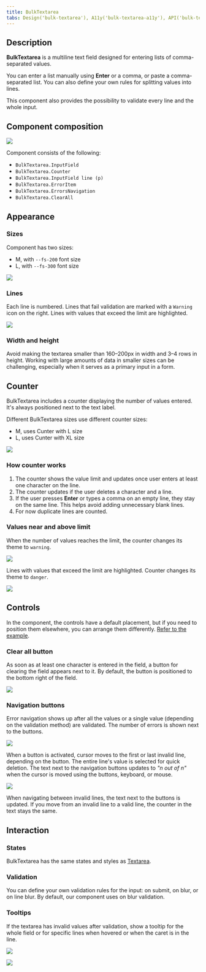 ```yaml
---
title: BulkTextarea
tabs: Design('bulk-textarea'), A11y('bulk-textarea-a11y'), API('bulk-textarea-api'), Example('bulk-textarea-code'), Changelog('bulk-textarea-changelog')
---
```


## Description

**BulkTextarea** is a multiline text field designed for entering lists of comma-separated values.

You can enter a list manually using **Enter** or a comma, or paste a comma-separated list. You can also define your own rules for splitting values into lines.

This component also provides the possibility to validate every line and the whole input.

## Component composition

![](static/bulktextarea-composition.png)

Component consists of the following:

- `BulkTextarea.InputField`
- `BulkTextarea.Counter`
- `BulkTextarea.InputField line (p)`
- `BulkTextarea.ErrorItem`
- `BulkTextarea.ErrorsNavigation`
- `BulkTextarea.ClearAll`

## Appearance

### Sizes

Component has two sizes:

- M, with `--fs-200` font size
- L, with `--fs-300` font size

![](static/bulk-sizes.png)

### Lines

Each line is numbered. Lines that fail validation are marked with a `Warning` icon on the right. Lines with values that exceed the limit are highlighted.

![](static/bulktextarea-lines.png)

### Width and height

Avoid making the textarea smaller than 160–200px in width and 3–4 rows in height. Working with large amounts of data in smaller sizes can be challenging, especially when it serves as a primary input in a form.

## Counter

BulkTextarea includes a counter displaying the number of values entered. It's always positioned next to the text label.

Different BulkTextarea sizes use different counter sizes:

- M, uses Cunter with L size
- L, uses Cunter with XL size 

![](static/bulk-sizes.png)

### How counter works

1. The counter shows the value limit and updates once user enters at least one character on the line.
2. The counter updates if the user deletes a character and a line.
3. If the user presses **Enter** or types a comma on an empty line, they stay on the same line. This helps avoid adding unnecessary blank lines.
4. For now duplicate lines are counted.

### Values near and above limit

When the number of values reaches the limit, the counter changes its theme to `warning`.

![](static/values-limit.png)

Lines with values that exceed the limit are highlighted. Counter changes its theme to `danger`.

![](static/values-off-limit.png)

## Controls

In the component, the controls have a default placement, but if you need to position them elsewhere, you can arrange them differently. [Refer to the example](/components/bulk-textarea/bulk-textarea-code#expanded-bulktextarea).

### Clear all button

As soon as at least one character is entered in the field, a button for clearing the field appears next to it. By default, the button is positioned to the bottom right of the field.

![](static/bulktextarea-clear-button.png)

### Navigation buttons

Error navigation shows up after all the values or a single value (depending on the validation method) are validated. The number of errors is shown next to the buttons.

![](static/bulktextarea-error-navigation.png)

When a button is activated, cursor moves to the first or last invalid line, depending on the button. The entire line's value is selected for quick deletion. The text next to the navigation buttons updates to _"n out of n"_ when the cursor is moved using the buttons, keyboard, or mouse.

![](static/bulktextarea-error-navigation-1.png)

When navigating between invalid lines, the text next to the buttons is updated. If you move from an invalid line to a valid line, the counter in the text stays the same.

<!-- Hiding this section since for now component doesn't have it.
 ### Resize control

You can enable the resize control for the textarea, allowing users to adjust its size. They can stretch it horizontally, vertically, or both ways.

When the textarea cannot be stretched further, a scrollbar will appear after a certain number of lines. We recommend adding scrollbars when the textarea has at least 5 lines.

::: tip
Avoid making the textarea smaller than 160–200px in width and 3–4 rows in height. Working with large amounts of data in smaller sizes can be challenging, especially when it serves as a primary input in a form.
::: -->

## Interaction

### States

BulkTextarea has the same states and styles as [Textarea](/components/textarea/textarea#interaction).

### Validation

You can define your own validation rules for the input: on submit, on blur, or on line blur. By default, our component uses on blur validation.

### Tooltips

If the textarea has invalid values after validation, show a tooltip for the whole field or for specific lines when hovered or when the caret is in the line.

![](static/bulktextarea-tooltip.png)

![](static/bulktextarea-tooltip-line.png)
